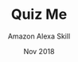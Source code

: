 ---
title: Quiz Me
subtitle: Amazon Alexa Skill
layout: default
modal-id: 5
date: Nov 2018
img: quizme.png
thumbnail: quizme.png
alt: Quiz Me
project-date: Nov 2018
category: Amazon Alexa Skill
description: A simple trivia quiz game for Alex devices. Consists questions regarding general affairs, music, hollywood. Users are scored out of 5 questions that are asked randomly by the Alexa.
---